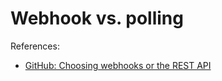 # Webhook vs. polling

References:
* [GitHub: Choosing webhooks or the REST API](https://docs.github.com/en/webhooks/about-webhooks#choosing-webhooks-or-the-rest-api)

